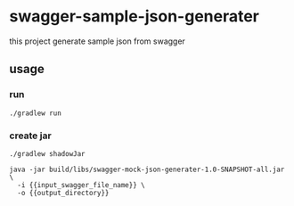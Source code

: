 # swagger-sample-json-generater
this project generate sample json from swagger 

## usage

### run

```
./gradlew run
```

### create jar

```
./gradlew shadowJar
```

```
java -jar build/libs/swagger-mock-json-generater-1.0-SNAPSHOT-all.jar \
  -i {{input_swagger_file_name}} \
  -o {{output_directory}}
```

